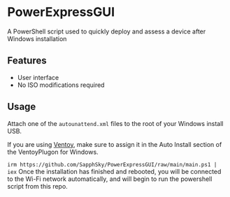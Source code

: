 # PowerExpressGUI

A PowerShell script used to quickly deploy and assess a device after Windows installation

## Features

- User interface
- No ISO modifications required

## Usage

Attach one of the `autounattend.xml` files to the root of your Windows install USB.

If you are using [Ventoy](https://github.com/Ventoy/Ventoy), make sure to assign it in the Auto Install section of the VentoyPlugon for Windows.

`irm https://github.com/SapphSky/PowerExpressGUI/raw/main/main.ps1 | iex`
Once the installation has finished and rebooted, you will be connected to the Wi-Fi network automatically, and will begin to run the powershell script from this repo.
